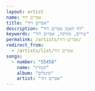 ```yaml
---
layout: artist
name: אפרים דוד
title: "אפרים דוד"
description: "דף האמן אפרים דוד"
keywords: "שירים, מוזיקה, אפרים דוד"
permalink: /artists/אפרים-דוד/
redirect_from:
  - /artists/list/אפרים דוד
songs:
  - number: "55458"
    name: "קומזיץ"
    album: "סינגלים"
    artist: "אפרים דוד"
---
```


